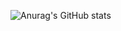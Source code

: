 ![Anurag's GitHub stats](https://github-readme-stats.vercel.app/api?username=mrshsim@gmail.com&show_icons=true&theme=blue_navy)
